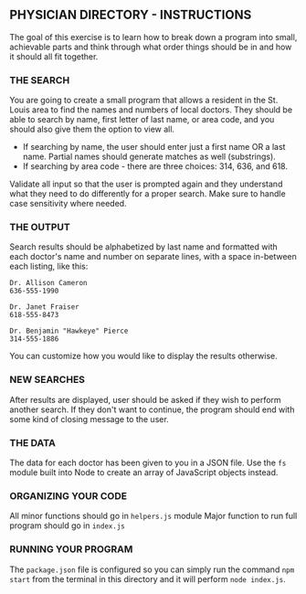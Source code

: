## PHYSICIAN DIRECTORY - INSTRUCTIONS

The goal of this exercise is to learn how to break down a program into small, achievable parts and think through what order things should be in and how it should all fit together. 

### THE SEARCH
You are going to create a small program that allows a resident in the St. Louis area to find the names and numbers of local doctors. They should be able to search by name, first letter of last name, or area code, and you should also give them the option to view all.

- If searching by name, the user should enter just a first name OR a last name. Partial names should generate matches as well (substrings).
- If searching by area code - there are three choices: 314, 636, and 618.

Validate all input so that the user is prompted again and they understand what they need to do differently for a proper search. Make sure to handle case sensitivity where needed.

### THE OUTPUT
Search results should be alphabetized by last name and formatted with each doctor's name and number on separate lines, with a space in-between each listing, like this:

```
Dr. Allison Cameron
636-555-1990

Dr. Janet Fraiser
618-555-8473

Dr. Benjamin "Hawkeye" Pierce
314-555-1886
```

You can customize how you would like to display the results otherwise.

### NEW SEARCHES
After results are displayed, user should be asked if they wish to perform another search. If they don't want to continue, the program should end with some kind of closing message to the user.

### THE DATA
The data for each doctor has been given to you in a JSON file. Use the `fs` module built into Node to create an array of JavaScript objects instead.

### ORGANIZING YOUR CODE
All minor functions should go in `helpers.js` module
Major function to run full program should go in `index.js`

### RUNNING YOUR PROGRAM
The `package.json` file is configured so you can simply run the command `npm start` from the terminal in this directory and it will perform `node index.js`.
